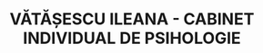 ---
# preview details
layout: works-single
title: VĂTĂȘESCU ILEANA - CABINET INDIVIDUAL DE PSIHOLOGIE
category: Sanatate
category_slug: sanatate
location: Craiova
location_slug: craiova
image: assets/img/logos/ileanavatasescu.png
short_description: "- 1 ședință consiliere psihologică gratuită la un pachet de 10 sedințe psihoterapie copil <br> - 10% psihoterapie de familie"

# full details
live_preview: https://www.facebook.com/psihologultau.ro/?_rdc=2&_rdr
info:
  - label: Reducere
    value: 10% 

  - label: Contact
    value: <a href="https://www.facebook.com/psihologultau.ro/?_rdc=2&_rdr" target="_blank">Website</a>


description1:
  show: yes
  title: "- 1 ședință consiliere psihologică gratuită la un pachet de 10 sedințe psihoterapie copil <br> - 10% psihoterapie de familie"
  text: "<p>.</p>
  "

---